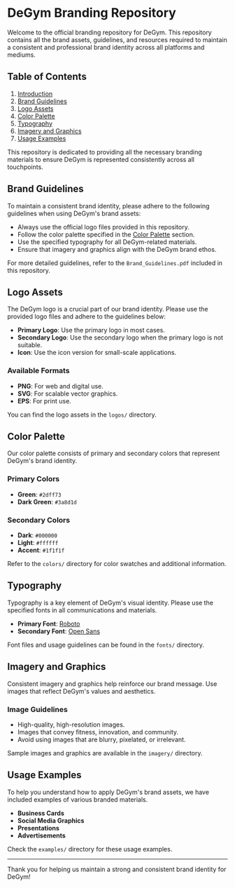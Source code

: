 # DeGym Branding Repository

Welcome to the official branding repository for DeGym. This repository contains all the brand assets, guidelines, and resources required to maintain a consistent and professional brand identity across all platforms and mediums.

## Table of Contents

1. [Introduction](#introduction)
2. [Brand Guidelines](#brand-guidelines)
3. [Logo Assets](#logo-assets)
4. [Color Palette](#color-palette)
5. [Typography](#typography)
6. [Imagery and Graphics](#imagery-and-graphics)
7. [Usage Examples](#usage-examples)

This repository is dedicated to providing all the necessary branding materials to ensure DeGym is represented consistently across all touchpoints.

## Brand Guidelines

To maintain a consistent brand identity, please adhere to the following guidelines when using DeGym's brand assets:

- Always use the official logo files provided in this repository.
- Follow the color palette specified in the [Color Palette](#color-palette) section.
- Use the specified typography for all DeGym-related materials.
- Ensure that imagery and graphics align with the DeGym brand ethos.

For more detailed guidelines, refer to the `Brand_Guidelines.pdf` included in this repository.

## Logo Assets

The DeGym logo is a crucial part of our brand identity. Please use the provided logo files and adhere to the guidelines below:

- **Primary Logo**: Use the primary logo in most cases.
- **Secondary Logo**: Use the secondary logo when the primary logo is not suitable.
- **Icon**: Use the icon version for small-scale applications.

### Available Formats

- **PNG**: For web and digital use.
- **SVG**: For scalable vector graphics.
- **EPS**: For print use.

You can find the logo assets in the `logos/` directory.

## Color Palette

Our color palette consists of primary and secondary colors that represent DeGym's brand identity. 

### Primary Colors

- **Green**: `#2dff73`
- **Dark Green**: `#3a8d1d`

### Secondary Colors

- **Dark**: `#000000`
- **Light**: `#ffffff`
- **Accent**: `#1f1f1f`

Refer to the `colors/` directory for color swatches and additional information.

## Typography

Typography is a key element of DeGym's visual identity. Please use the specified fonts in all communications and materials.

- **Primary Font**: [Roboto](https://fonts.google.com/specimen/Roboto)
- **Secondary Font**: [Open Sans](https://fonts.google.com/specimen/Open+Sans)

Font files and usage guidelines can be found in the `fonts/` directory.

## Imagery and Graphics

Consistent imagery and graphics help reinforce our brand message. Use images that reflect DeGym's values and aesthetics. 

### Image Guidelines

- High-quality, high-resolution images.
- Images that convey fitness, innovation, and community.
- Avoid using images that are blurry, pixelated, or irrelevant.

Sample images and graphics are available in the `imagery/` directory.

## Usage Examples

To help you understand how to apply DeGym's brand assets, we have included examples of various branded materials.

- **Business Cards**
- **Social Media Graphics**
- **Presentations**
- **Advertisements**

Check the `examples/` directory for these usage examples.

---

Thank you for helping us maintain a strong and consistent brand identity for DeGym!
